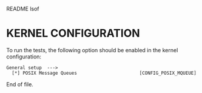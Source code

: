 README lsof


KERNEL CONFIGURATION
====================

To run the tests, the following option should be enabled in the kernel
configuration:

	General setup  --->
	  [*] POSIX Message Queues                       [CONFIG_POSIX_MQUEUE]


End of file.
